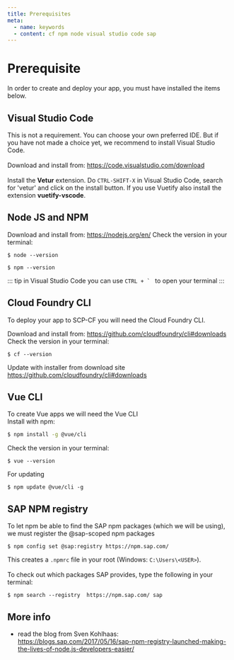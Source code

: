 ```yaml
---
title: Prerequisites
meta:
  - name: keywords
  - content: cf npm node visual studio code sap
---
```


# Prerequisite 

In order to create and deploy your app, you must have installed the items below.<br>


## Visual Studio Code 

This is not a requirement. You can choose your own preferred IDE. But if you have not made a choice yet, we recommend to install Visual Studio Code.<br><br>
Download and install from: <https://code.visualstudio.com/download><br>
<br>
Install the **Vetur** extension. Do `CTRL-SHIFT-X` in Visual Studio Code, search for 'vetur' and click on the install button.
If you use Vuetify also install the extension **vuetify-vscode**.

## Node JS and NPM

Download and install from: <https://nodejs.org/en/>
Check the version in your terminal:
```shell
$ node --version
```
```shell
$ npm --version
```
::: tip
in Visual Studio Code you can use ```CTRL + ` ``` to open your terminal
:::


## Cloud Foundry CLI

To deploy your app to SCP-CF you will need the Cloud Foundry CLI. 

Download and install from: <https://github.com/cloudfoundry/cli#downloads><br>
Check the version in your terminal:
```shell
$ cf --version
```
Update with installer from download site <https://github.com/cloudfoundry/cli#downloads>


## Vue CLI

To create Vue apps we will need the Vue CLI<br>
Install with npm:
```sh
$ npm install -g @vue/cli
```

Check the version in your terminal:
```
$ vue --version
```

For updating 
```
$ npm update @vue/cli -g
```

## SAP NPM registry
To let npm be able to find the SAP npm packages (which we will be using), we must register the @sap-scoped npm packages
```
$ npm config set @sap:registry https://npm.sap.com/
```
This creates a `.npmrc` file in your root (Windows: `C:\Users\<USER>`).<br><br>
To check out which packages SAP provides, type the following in your terminal:
```
$ npm search --registry  https://npm.sap.com/ sap
```

## More info

* read the blog from Sven Kohlhaas: <https://blogs.sap.com/2017/05/16/sap-npm-registry-launched-making-the-lives-of-node.js-developers-easier/>

